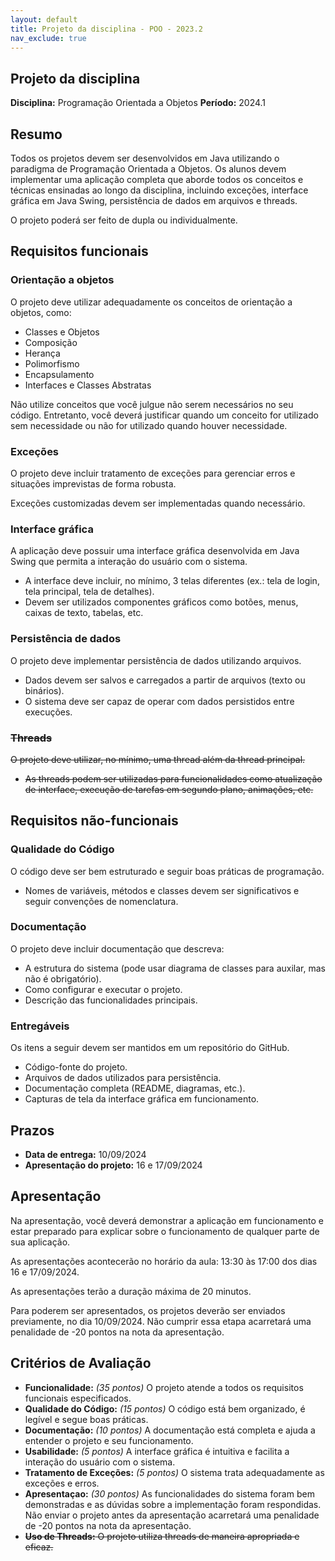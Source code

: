 ```yaml
---
layout: default
title: Projeto da disciplina - POO - 2023.2
nav_exclude: true
---
```


## Projeto da disciplina

**Disciplina:** Programação Orientada a Objetos
**Período:** 2024.1

## Resumo

Todos os projetos devem ser desenvolvidos em Java utilizando o paradigma de Programação Orientada a Objetos. Os alunos devem implementar uma aplicação completa que aborde todos os conceitos e técnicas ensinadas ao longo da disciplina, incluindo exceções, interface gráfica em Java Swing, persistência de dados em arquivos e threads.

O projeto poderá ser feito de dupla ou individualmente.

## Requisitos funcionais

### Orientação a objetos

O projeto deve utilizar adequadamente os conceitos de orientação a objetos, como:

- Classes e Objetos
- Composição
- Herança
- Polimorfismo
- Encapsulamento
- Interfaces e Classes Abstratas

Não utilize conceitos que você julgue não serem necessários no seu código. Entretanto, você deverá justificar quando um conceito for utilizado sem necessidade ou não for utilizado quando houver necessidade.

### Exceções

O projeto deve incluir tratamento de exceções para gerenciar erros e situações imprevistas de forma robusta.

Exceções customizadas devem ser implementadas quando necessário.

### Interface gráfica

A aplicação deve possuir uma interface gráfica desenvolvida em Java Swing que permita a interação do usuário com o sistema.

- A interface deve incluir, no mínimo, 3 telas diferentes (ex.: tela de login, tela principal, tela de detalhes).
- Devem ser utilizados componentes gráficos como botões, menus, caixas de texto, tabelas, etc.

### Persistência de dados

O projeto deve implementar persistência de dados utilizando arquivos.

- Dados devem ser salvos e carregados a partir de arquivos (texto ou binários).
- O sistema deve ser capaz de operar com dados persistidos entre execuções.

### ~~Threads~~

~~O projeto deve utilizar, no mínimo, uma thread além da thread principal.~~

- ~~As threads podem ser utilizadas para funcionalidades como atualização de interface, execução de tarefas em segundo plano, animações, etc.~~

## Requisitos não-funcionais

### Qualidade do Código

O código deve ser bem estruturado e seguir boas práticas de programação.

- Nomes de variáveis, métodos e classes devem ser significativos e seguir convenções de nomenclatura.

### Documentação

O projeto deve incluir documentação que descreva:

- A estrutura do sistema (pode usar diagrama de classes para auxilar, mas não é obrigatório).
- Como configurar e executar o projeto.
- Descrição das funcionalidades principais.

### Entregáveis

Os itens a seguir devem ser mantidos em um repositório do GitHub.

- Código-fonte do projeto.
- Arquivos de dados utilizados para persistência.
- Documentação completa (README, diagramas, etc.).
- Capturas de tela da interface gráfica em funcionamento.

## Prazos

- **Data de entrega:** 10/09/2024
- **Apresentação do projeto:** 16 e 17/09/2024

## Apresentação

Na apresentação, você deverá demonstrar a aplicação em funcionamento e estar preparado para explicar sobre o funcionamento de qualquer parte de sua aplicação.

As apresentações acontecerão no horário da aula: 13:30 às 17:00 dos dias 16 e 17/09/2024.

As apresentações terão a duração máxima de 20 minutos.

Para poderem ser apresentados, os projetos deverão ser enviados previamente, no dia 10/09/2024. Não cumprir essa etapa acarretará uma penalidade de -20 pontos na nota da apresentação.

## Critérios de Avaliação

- **Funcionalidade:** _(35 pontos)_ O projeto atende a todos os requisitos funcionais especificados.
- **Qualidade do Código:** _(15 pontos)_ O código está bem organizado, é legível e segue boas práticas.
- **Documentação:** _(10 pontos)_ A documentação está completa e ajuda a entender o projeto e seu funcionamento.
- **Usabilidade:** _(5 pontos)_ A interface gráfica é intuitiva e facilita a interação do usuário com o sistema.
- **Tratamento de Exceções:** _(5 pontos)_ O sistema trata adequadamente as exceções e erros.
- **Apresentaçao:** _(30 pontos)_ As funcionalidades do sistema foram bem demonstradas e as dúvidas sobre a implementação foram respondidas. Não enviar o projeto antes da apresentação acarretará uma penalidade de -20 pontos na nota da apresentação.
- ~~**Uso de Threads:** O projeto utiliza threads de maneira apropriada e eficaz.~~
